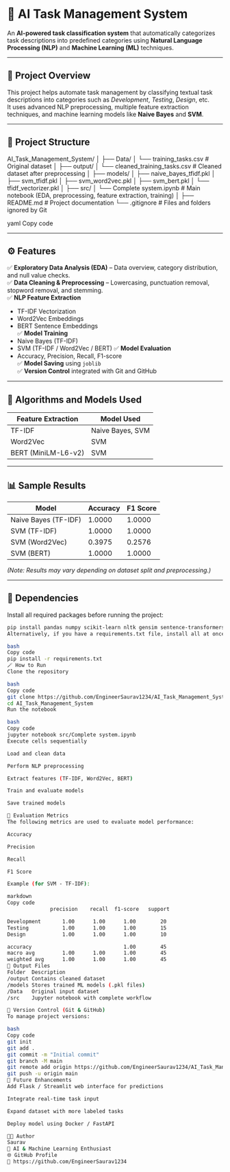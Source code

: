 # 🤖 AI Task Management System

An **AI-powered task classification system** that automatically categorizes task descriptions into predefined categories using **Natural Language Processing (NLP)** and **Machine Learning (ML)** techniques.

---

## 🚀 Project Overview

This project helps automate task management by classifying textual task descriptions into categories such as *Development*, *Testing*, *Design*, etc.  
It uses advanced NLP preprocessing, multiple feature extraction techniques, and machine learning models like **Naive Bayes** and **SVM**.

---

## 🧱 Project Structure

AI_Task_Management_System/
│
├── Data/
│ └── training_tasks.csv # Original dataset
│
├── output/
│ └── cleaned_training_tasks.csv # Cleaned dataset after preprocessing
│
├── models/
│ ├── naive_bayes_tfidf.pkl
│ ├── svm_tfidf.pkl
│ ├── svm_word2vec.pkl
│ ├── svm_bert.pkl
│ └── tfidf_vectorizer.pkl
│
├── src/
│ └── Complete system.ipynb # Main notebook (EDA, preprocessing, feature extraction, training)
│
├── README.md # Project documentation
└── .gitignore # Files and folders ignored by Git

yaml
Copy code

---

## ⚙️ Features

✅ **Exploratory Data Analysis (EDA)** – Data overview, category distribution, and null value checks.  
✅ **Data Cleaning & Preprocessing** – Lowercasing, punctuation removal, stopword removal, and stemming.  
✅ **NLP Feature Extraction**
- TF-IDF Vectorization  
- Word2Vec Embeddings  
- BERT Sentence Embeddings  
✅ **Model Training**
- Naive Bayes (TF-IDF)
- SVM (TF-IDF / Word2Vec / BERT)
✅ **Model Evaluation**
- Accuracy, Precision, Recall, F1-score  
✅ **Model Saving** using `joblib`  
✅ **Version Control** integrated with Git and GitHub  

---

## 🧠 Algorithms and Models Used

| Feature Extraction | Model Used         |
|--------------------|--------------------|
| TF-IDF             | Naive Bayes, SVM   |
| Word2Vec           | SVM                |
| BERT (MiniLM-L6-v2)| SVM                |

---

## 📊 Sample Results

| Model                | Accuracy | F1 Score |
|----------------------|-----------|-----------|
| Naive Bayes (TF-IDF) | 1.0000    | 1.0000    |
| SVM (TF-IDF)         | 1.0000    | 1.0000    |
| SVM (Word2Vec)       | 0.3975    | 0.2576    |
| SVM (BERT)           | 1.0000    | 1.0000    |

*(Note: Results may vary depending on dataset split and preprocessing.)*

---

## 🧩 Dependencies

Install all required packages before running the project:

```bash
pip install pandas numpy scikit-learn nltk gensim sentence-transformers matplotlib seaborn joblib
Alternatively, if you have a requirements.txt file, install all at once:

bash
Copy code
pip install -r requirements.txt
🪄 How to Run
Clone the repository

bash
Copy code
git clone https://github.com/EngineerSaurav1234/AI_Task_Management_System.git
cd AI_Task_Management_System
Run the notebook

bash
Copy code
jupyter notebook src/Complete system.ipynb
Execute cells sequentially

Load and clean data

Perform NLP preprocessing

Extract features (TF-IDF, Word2Vec, BERT)

Train and evaluate models

Save trained models

🧮 Evaluation Metrics
The following metrics are used to evaluate model performance:

Accuracy

Precision

Recall

F1 Score

Example (for SVM - TF-IDF):

markdown
Copy code
              precision    recall  f1-score   support

Development       1.00      1.00      1.00        20
Testing           1.00      1.00      1.00        15
Design            1.00      1.00      1.00        10

accuracy                              1.00        45
macro avg         1.00      1.00      1.00        45
weighted avg      1.00      1.00      1.00        45
💾 Output Files
Folder	Description
/output	Contains cleaned dataset
/models	Stores trained ML models (.pkl files)
/Data	Original input dataset
/src	Jupyter notebook with complete workflow

🧭 Version Control (Git & GitHub)
To manage project versions:

bash
Copy code
git init
git add .
git commit -m "Initial commit"
git branch -M main
git remote add origin https://github.com/EngineerSaurav1234/AI_Task_Management_System.git
git push -u origin main
🧩 Future Enhancements
Add Flask / Streamlit web interface for predictions

Integrate real-time task input

Expand dataset with more labeled tasks

Deploy model using Docker / FastAPI

👨‍💻 Author
Saurav
💼 AI & Machine Learning Enthusiast
🌐 GitHub Profile
📧 https://github.com/EngineerSaurav1234

